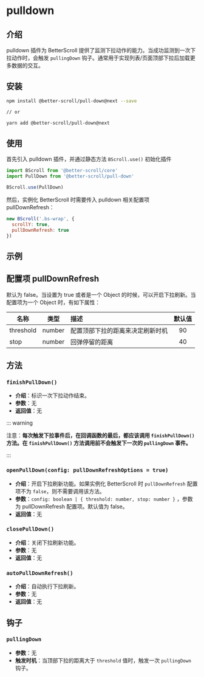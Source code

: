 # pulldown

## 介绍

  pulldown 插件为 BetterScroll 提供了监测下拉动作的能力。当成功监测到一次下拉动作时，会触发 `pullingDown` 钩子。通常用于实现列表/页面顶部下拉后加载更多数据的交互。

## 安装

```bash
npm install @better-scroll/pull-down@next --save

// or

yarn add @better-scroll/pull-down@next
```

## 使用

首先引入 pulldown 插件，并通过静态方法 `BScroll.use()` 初始化插件

```js
import BScroll from '@better-scroll/core'
import PullDown from '@better-scroll/pull-down'

BScroll.use(PullDown)
```

然后，实例化 BetterScroll 时需要传入 pulldown 相关配置项 pullDownRefresh：

```js
new BScroll('.bs-wrap', {
  scrollY: true,
  pullDownRefresh: true
})
```

## 示例

<demo qrcode-url="pulldown/">
  <template slot="code-template">
    <<< @/examples/vue/components/pulldown/default.vue?template
  </template>
  <template slot="code-script">
    <<< @/examples/vue/components/pulldown/default.vue?script
  </template>
  <template slot="code-style">
    <<< @/examples/vue/components/pulldown/default.vue?style
  </template>
  <pulldown-default slot="demo"></pulldown-default>
</demo>

## 配置项 pullDownRefresh

默认为 false。当设置为 true 或者是一个 Object 的时候，可以开启下拉刷新。当配置项为一个 Object 时，有如下属性：

|名称|类型|描述|默认值|
|----------|:-----:|:-----------|:--------:|
| threshold | number | 配置顶部下拉的距离来决定刷新时机 | 90 |
| stop | number | 回弹停留的距离 | 40 |

## 方法

### `finishPullDown()`

  - **介绍**：标识一次下拉动作结束。
  - **参数**：无
  - **返回值**：无

::: warning

注意：**每次触发下拉事件后，在回调函数的最后，都应该调用 `finishPullDown()` 方法。在 `finishPullDown()` 方法调用前不会触发下一次的 `pullingDown` 事件。**

:::

### `openPullDown(config: pullDownRefreshOptions = true)`

  - **介绍**：开启下拉刷新功能。如果实例化 BetterScroll 时 `pullDownRefresh` 配置项不为 `false`，则不需要调用该方法。
  - **参数**：`config: boolean | { threshold: number, stop: number }` ，参数为 pullDownRefresh 配置项。默认值为 false。
  - **返回值**：无

### `closePullDown()`

  - **介绍**：关闭下拉刷新功能。
  - **参数**：无
  - **返回值**：无

### `autoPullDownRefresh()`

  - **介绍**：自动执行下拉刷新。
  - **参数**：无
  - **返回值**：无

## 钩子

### `pullingDown`

- **参数**：无
- **触发时机**：当顶部下拉的距离大于 `threshold` 值时，触发一次 `pullingDown` 钩子。
